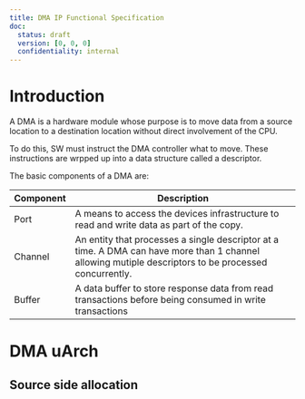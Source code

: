 ```yaml
---
title: DMA IP Functional Specification
doc: 
  status: draft
  version: [0, 0, 0]
  confidentiality: internal
---
```



# Introduction

A DMA is a hardware module whose purpose is to move data from a source location to a destination location without direct involvement of the CPU. 

To do this, SW must instruct the DMA controller what to move. These instructions are wrpped up into a data structure called a descriptor.

The basic components of a DMA are:

| Component      | Description                                                |
| -------------- | ---------------------------------------------------------- |
| Port           | A means to access the devices infrastructure to read and write data as part of the copy. |
| Channel        | An entity that processes a single descriptor at a time. A DMA can have more than 1 channel allowing mutiple descriptors to be processed concurrently.   |
| Buffer         | A data buffer to store response data from read transactions before being consumed in write transactions |



# DMA uArch

## Source side allocation



